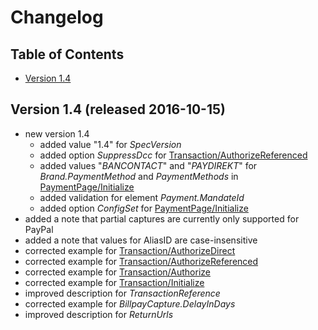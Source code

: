 # Changelog

## Table of Contents
* [Version 1.4](#v14)

## <a name="v1.4.0.20161015"></a> Version 1.4 (released 2016-10-15)
* new version 1.4
  * added value "1.4" for _SpecVersion_
  * added option _SuppressDcc_ for [Transaction/AuthorizeReferenced](http://saferpay.github.io/jsonapi/index.html#Payment_v1_Transaction_AuthorizeReferenced)
  * added values "_BANCONTACT_" and "_PAYDIREKT_" for _Brand.PaymentMethod_ and _PaymentMethods_ in [PaymentPage/Initialize](http://saferpay.github.io/jsonapi/index.html#Payment_v1_PaymentPage_Initialize)
  * added validation for element _Payment.MandateId_
  * added option _ConfigSet_ for [PaymentPage/Initialize](http://saferpay.github.io/jsonapi/index.html#Payment_v1_PaymentPage_Initialize)
* added a note that partial captures are currently only supported for PayPal
* added a note that values for AliasID are case-insensitive
* corrected example for [Transaction/AuthorizeDirect](http://saferpay.github.io/jsonapi/index.html#Payment_v1_Transaction_AuthorizeDirect)
* corrected example for [Transaction/AuthorizeReferenced](http://saferpay.github.io/jsonapi/index.html#Payment_v1_Transaction_AuthorizeReferenced)
* corrected example for [Transaction/Authorize](http://saferpay.github.io/jsonapi/index.html#Payment_v1_Transaction_Authorize)
* corrected example for [Transaction/Initialize](http://saferpay.github.io/jsonapi/index.html#Payment_v1_Transaction_Initialize)
* improved description for _TransactionReference_
* corrected example for _BillpayCapture.DelayInDays_
* improved description for _ReturnUrls_
